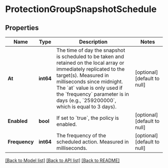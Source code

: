 # ProtectionGroupSnapshotSchedule

## Properties
Name | Type | Description | Notes
------------ | ------------- | ------------- | -------------
**At** | **int64** | The time of day the snapshot is scheduled to be taken and retained on the local array or immediately replicated to the target(s). Measured in milliseconds since midnight. The &#x60;at&#x60; value is only used if the &#x60;frequency&#x60; parameter is in days (e.g., &#x60;259200000&#x60;, which is equal to 3 days). | [optional] [default to null]
**Enabled** | **bool** | If set to &#x60;true&#x60;, the policy is enabled. | [optional] [default to null]
**Frequency** | **int64** | The frequency of the scheduled action. Measured in milliseconds. | [optional] [default to null]

[[Back to Model list]](../README.md#documentation-for-models) [[Back to API list]](../README.md#documentation-for-api-endpoints) [[Back to README]](../README.md)

